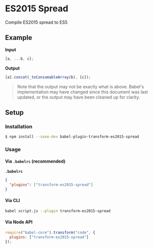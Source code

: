 # ES2015 Spread

Compile ES2015 spread to ES5

## Example

**Input**

```js
[a, ...b, c];
```

**Output**

```js
[a].concat(_toConsumableArray(b), [c]);
```

> Note that the output may not be exactly what is above. Babel's implementation
> may have changed since this document was last updated, or the output may have
> been cleaned up for clarity.

## Setup

### Installation

```sh
$ npm install --save-dev babel-plugin-transform-es2015-spread
```

### Usage

#### Via `.babelrc` (recommended)

**`.babelrc`**

```json
{
  "plugins": ["transform-es2015-spread"]
}
```

#### Via CLI

```sh
babel script.js --plugin transform-es2015-spread
```

#### Via Node API

```js
require("babel-core").transform("code", {
  plugins: ["transform-es2015-spread"]
});
```
